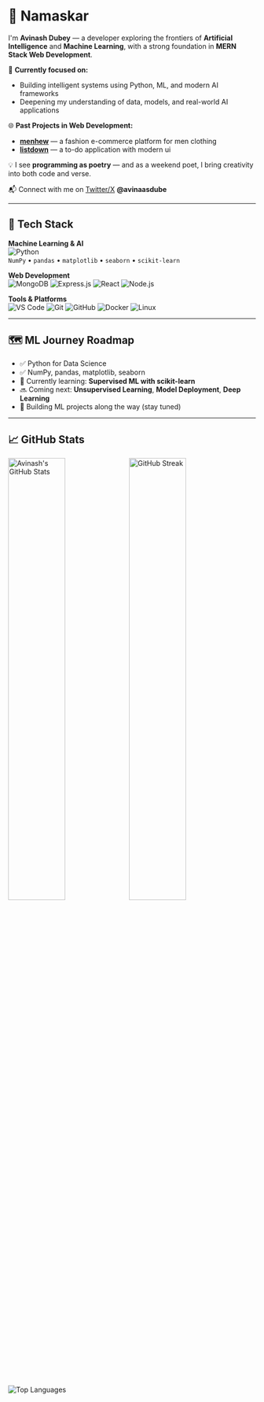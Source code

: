 # 🙏 Namaskar

I'm **Avinash Dubey** — a developer exploring the frontiers of **Artificial Intelligence** and **Machine Learning**, with a strong foundation in **MERN Stack Web Development**.

🧠 **Currently focused on:**  
- Building intelligent systems using Python, ML, and modern AI frameworks  
- Deepening my understanding of data, models, and real-world AI applications

🌐 **Past Projects in Web Development:**  
- [**menhew**](https://menhew.onrender.com) — a fashion e-commerce platform for men clothing  
- [**listdown**](https://listdown.vercel.app) — a to-do application with modern ui

💡 I see **programming as poetry** — and as a weekend poet, I bring creativity into both code and verse.

📬 Connect with me on [Twitter/X](https://twitter.com/avinaasdube) **@avinaasdube**

---

## 🧰 Tech Stack

**Machine Learning & AI**  
![Python](https://img.shields.io/badge/-Python-3776AB?style=flat-square&logo=python&logoColor=white)  
`NumPy` • `pandas` • `matplotlib` • `seaborn` • `scikit-learn`

**Web Development**  
![MongoDB](https://img.shields.io/badge/-MongoDB-47A248?style=flat-square&logo=mongodb&logoColor=white)
![Express.js](https://img.shields.io/badge/-Express.js-000000?style=flat-square&logo=express&logoColor=white)
![React](https://img.shields.io/badge/-React-61DAFB?style=flat-square&logo=react&logoColor=black)
![Node.js](https://img.shields.io/badge/-Node.js-339933?style=flat-square&logo=node.js&logoColor=white)

**Tools & Platforms**  
![VS Code](https://img.shields.io/badge/-VSCode-007ACC?style=flat-square&logo=visual-studio-code&logoColor=white)
![Git](https://img.shields.io/badge/-Git-F05032?style=flat-square&logo=git&logoColor=white)
![GitHub](https://img.shields.io/badge/-GitHub-181717?style=flat-square&logo=github&logoColor=white)
![Docker](https://img.shields.io/badge/-Docker-2496ED?style=flat-square&logo=docker&logoColor=white)
![Linux](https://img.shields.io/badge/-Linux-FCC624?style=flat-square&logo=linux&logoColor=black)

---

## 🗺️ ML Journey Roadmap

- ✅ Python for Data Science  
- ✅ NumPy, pandas, matplotlib, seaborn  
- 🚧 Currently learning: **Supervised ML with scikit-learn**  
- 🔜 Coming next: **Unsupervised Learning**, **Model Deployment**, **Deep Learning**  
- 🌱 Building ML projects along the way (stay tuned)

---

## 📈 GitHub Stats

<p align="left">
  <img src="https://github-readme-stats.vercel.app/api?username=avinasdube&show_icons=true&theme=github_dark" alt="Avinash's GitHub Stats" width="48%" />
  <img src="https://github-readme-streak-stats.herokuapp.com/?user=avinasdube&theme=github-dark" alt="GitHub Streak" width="48%" />
</p>

<p align="left">
  <img src="https://github-readme-stats.vercel.app/api/top-langs/?username=avinasdube&layout=compact&theme=github_dark" alt="Top Languages" />
</p>
